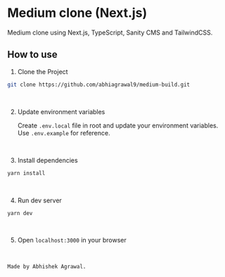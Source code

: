 # Medium clone (Next.js)

Medium clone using Next.js, TypeScript, Sanity CMS and TailwindCSS.

## How to use

1. Clone the Project

```bash
git clone https://github.com/abhiagrawal9/medium-build.git
```

<br/>

2. Update environment variables

   Create `.env.local` file in root and update your environment variables. Use `.env.example` for reference.

<br/>

3. Install dependencies

```bash
yarn install
```

<br/>

4. Run dev server

```bash
yarn dev
```

<br/>

5. Open `localhost:3000` in your browser

<br/>

`Made by Abhishek Agrawal.`
